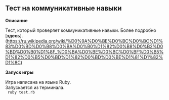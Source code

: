 ## Тест на коммуникативные навыки

**Описание**

Тест, который проверяет коммуникативные навыки.
Более подробно [**здесь**].(https://ru.wikipedia.org/wiki/%D0%9A%D0%BE%D0%BC%D0%BC%D1%83%D0%BD%D0%B8%D0%BA%D0%B0%D1%82%D0%B8%D0%B2%D0%BD%D0%B0%D1%8F_%D0%BA%D0%BE%D0%BC%D0%BF%D0%B5%D1%82%D0%B5%D0%BD%D1%82%D0%BD%D0%BE%D1%81%D1%82%D1%8C)

**Запуск игры**

Игра написана на языке Ruby. <br> Запускается из терминала.<br> ` ruby test.rb` 
